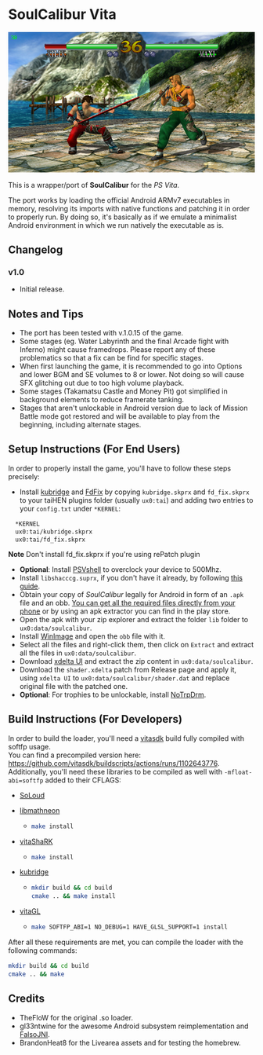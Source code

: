 # SoulCalibur Vita

<p align="center"><img src="./extras/screenshots/game1.png"></p>

This is a wrapper/port of <b>SoulCalibur</b> for the *PS Vita*.

The port works by loading the official Android ARMv7 executables in memory, resolving its imports with native functions and patching it in order to properly run.
By doing so, it's basically as if we emulate a minimalist Android environment in which we run natively the executable as is.

## Changelog

### v1.0

- Initial release.

## Notes and Tips

- The port has been tested with v.1.0.15 of the game.
- Some stages (eg. Water Labyrinth and the final Arcade fight with Inferno) might cause framedrops. Please report any of these problematics so that a fix can be find for specific stages.
- When first launching the game, it is recommended to go into Options and lower BGM and SE volumes to 8 or lower. Not doing so will cause SFX glitching out due to too high volume playback.
- Some stages (Takamatsu Castle and Money Pit) got simplified in background elements to reduce framerate tanking.
- Stages that aren't unlockable in Android version due to lack of Mission Battle mode got restored and will be available to play from the beginning, including alternate stages.

## Setup Instructions (For End Users)

In order to properly install the game, you'll have to follow these steps precisely:

- Install [kubridge](https://github.com/TheOfficialFloW/kubridge/releases/) and [FdFix](https://github.com/TheOfficialFloW/FdFix/releases/) by copying `kubridge.skprx` and `fd_fix.skprx` to your taiHEN plugins folder (usually `ux0:tai`) and adding two entries to your `config.txt` under `*KERNEL`:
  
```
  *KERNEL
  ux0:tai/kubridge.skprx
  ux0:tai/fd_fix.skprx
```

**Note** Don't install fd_fix.skprx if you're using rePatch plugin

- **Optional**: Install [PSVshell](https://github.com/Electry/PSVshell/releases) to overclock your device to 500Mhz.
- Install `libshacccg.suprx`, if you don't have it already, by following [this guide](https://samilops2.gitbook.io/vita-troubleshooting-guide/shader-compiler/extract-libshacccg.suprx).
- Obtain your copy of *SoulCalibur* legally for Android in form of an `.apk` file and an obb. [You can get all the required files directly from your phone](https://stackoverflow.com/questions/11012976/how-do-i-get-the-apk-of-an-installed-app-without-root-access) or by using an apk extractor you can find in the play store.
- Open the apk with your zip explorer and extract the folder `lib` folder to `ux0:data/soulcalibur`.
- Install [WinImage](https://www.winimage.com/download.htm) and open the `obb` file with it.
- Select all the files and right-click them, then click on `Extract` and extract all the files in `ux0:data/soulcalibur`.
- Download [xdelta UI](https://www.romhacking.net/utilities/598/) and extract the zip content in `ux0:data/soulcalibur`.
- Download the `shader.xdelta` patch from Release page and apply it, using `xdelta UI` to `ux0:data/soulcalibur/shader.dat` and replace original file with the patched one.
- **Optional**: For trophies to be unlockable, install [NoTrpDrm](https://github.com/Rinnegatamante/NoTrpDrm).

## Build Instructions (For Developers)

In order to build the loader, you'll need a [vitasdk](https://github.com/vitasdk) build fully compiled with softfp usage.  
You can find a precompiled version here: https://github.com/vitasdk/buildscripts/actions/runs/1102643776.  
Additionally, you'll need these libraries to be compiled as well with `-mfloat-abi=softfp` added to their CFLAGS:

- [SoLoud](https://github.com/vitasdk/packages/blob/master/soloud/VITABUILD)

- [libmathneon](https://github.com/Rinnegatamante/math-neon)

  - ```bash
    make install
    ```

- [vitaShaRK](https://github.com/Rinnegatamante/vitaShaRK)

  - ```bash
    make install
    ```

- [kubridge](https://github.com/TheOfficialFloW/kubridge)

  - ```bash
    mkdir build && cd build
    cmake .. && make install
    ```

- [vitaGL](https://github.com/Rinnegatamante/vitaGL)

  - ````bash
    make SOFTFP_ABI=1 NO_DEBUG=1 HAVE_GLSL_SUPPORT=1 install
    ````

After all these requirements are met, you can compile the loader with the following commands:

```bash
mkdir build && cd build
cmake .. && make
```

## Credits

- TheFloW for the original .so loader.
- gl33ntwine for the awesome Android subsystem reimplementation and [FalsoJNI](https://github.com/v-atamanenko/FalsoJNI).
- BrandonHeat8 for the Livearea assets and for testing the homebrew.
